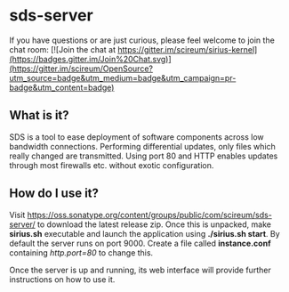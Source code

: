 # sds-server

If you have questions or are just curious, please feel welcome to join the chat room:
[![Join the chat at https://gitter.im/scireum/sirius-kernel](https://badges.gitter.im/Join%20Chat.svg)](https://gitter.im/scireum/OpenSource?utm_source=badge&utm_medium=badge&utm_campaign=pr-badge&utm_content=badge)

## What is it?

SDS is a tool to ease deployment of software components across low bandwidth connections. Performing differential updates, only files which really changed are transmitted. Using port 80 and HTTP enables updates through most firewalls etc. without exotic configuration.

## How do I use it?

Visit https://oss.sonatype.org/content/groups/public/com/scireum/sds-server/ to download the latest release zip. Once this
is unpacked, make **sirius.sh** executable and launch the application using **./sirius.sh start**. By default the
server runs on port 9000. Create a file called **instance.conf** containing *http.port=80* to change this.

Once the server is up and running, its web interface will provide further instructions on how to use it.

